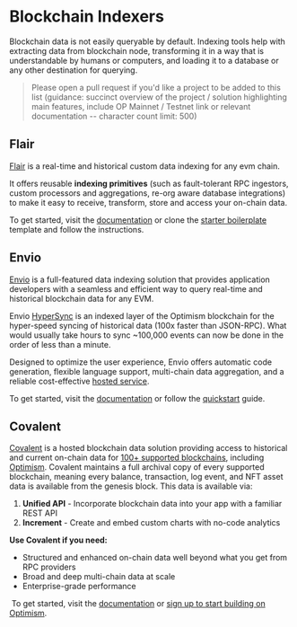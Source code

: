 # Blockchain Indexers

Blockchain data is not easily queryable by default. Indexing tools help with extracting data from blockchain node, transforming it in a way that is understandable by humans or computers, and loading it to a database or any other destination for querying.

> Please open a pull request if you'd like a project to be added to this list (guidance: succinct overview of the project / solution highlighting main features, include OP Mainnet / Testnet link or relevant documentation -- character count limit: 500)

## Flair

[Flair](https://flair.dev) is a real-time and historical custom data indexing for any evm chain.

It offers reusable **indexing primitives** (such as fault-tolerant RPC ingestors, custom processors and aggregations, re-org aware database integrations) to make it easy to receive, transform, store and access your on-chain data.

To get started, visit the [documentation](https://docs.flair.dev) or clone the [starter boilerplate](https://github.com/flair-sdk/starter-boilerplate) template and follow the instructions.

## Envio

[Envio](https://envio.dev) is a full-featured data indexing solution that provides application developers with a seamless and efficient way to query real-time and historical blockchain data for any EVM. 

Envio [HyperSync](https://docs.envio.dev/docs/hypersync) is an indexed layer of the Optimism blockchain for the hyper-speed syncing of historical data (100x faster than JSON-RPC). What would usually take hours to sync ~100,000 events can now be done in the order of less than a minute. 

Designed to optimize the user experience, Envio offers automatic code generation, flexible language support, multi-chain data aggregation, and a reliable cost-effective [hosted service](https://docs.envio.dev/docs/hosted-service).

To get started, visit the [documentation](https://docs.envio.dev/docs/overview) or follow the [quickstart](https://docs.envio.dev/docs/quickstart) guide.

## Covalent
[Covalent](https://www.covalenthq.com/?utm_source=optimism&utm_medium=partner-docs) is a hosted blockchain data solution providing access to historical and current on-chain data for [100+ supported blockchains](https://www.covalenthq.com/docs/networks/?utm_source=optimism&utm_medium=partner-docs), including [Optimism](https://www.covalenthq.com/docs/networks/optimism/?utm_source=optimism&utm_medium=partner-docs). Covalent maintains a full archival copy of every supported blockchain, meaning every balance, transaction, log event, and NFT asset data is available from the genesis block. This data is available via:
​
1. **Unified API** - Incorporate blockchain data into your app with a familiar REST API
2. **Increment** - Create and embed custom charts with no-code analytics
​

**Use Covalent if you need:**
* Structured and enhanced on-chain data well beyond what you get from RPC providers
* Broad and deep multi-chain data at scale
* Enterprise-grade performance

​
To get started, visit the [documentation](https://www.covalenthq.com/docs/unified-api/guides/?utm_source=optimism&utm_medium=partner-docs) or [sign up to start building on Optimism](https://www.covalenthq.com/platform/?utm_source=optimism&utm_medium=partner-docs).
